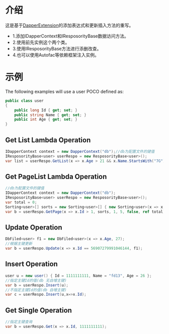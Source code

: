 # 介绍

这是基于[DapperExtension](https://github.com/tmsmith/Dapper-Extensions)的添加表达式和更新插入方法的重写。
* 1.添加IDapperContext和IResposorityBase数据访问方法。
* 2.使用前先实例这个两个类。
* 3.使用IResposorityBase方法进行添删改查。
* 4.也可以使用Autofac等依赖框架注入实例。

# 示例
The following examples will use a user POCO defined as:

```c#
public class user
{
    public long Id { get; set; }
    public string Name { get; set; }
    public int Age { get; set; }
}
```


## Get List Lambda Operation

```c#
IDapperContext context = new DapperContext("db");//db为配置文件的键值
IResposorityBase<user> userRespo = new ResposorityBase<user>();
var list = userRespo.GetList(x => x.Age > 21 && x.Name.StartsWith("7G"), null);
```

## Get PageList Lambda Operation

```c#
//db为配置文件的键值
IDapperContext context = new DapperContext("db");
IResposorityBase<user> userRespo = new ResposorityBase<user>();
var total = 0;
Sorting<user>[] sorts = new Sorting<user>[] { new Sorting<user>(x => x.Id, SortType.Desc) };
var b = userRespo.GetPage(x => x.Id > 1, sorts, 1, 5, false, ref total);
```

## Update Operation

```c#
DbFiled<user> f1 = new DbFiled<user>(x => x.Age, 27);
//根据主键更新
var b = userRespo.Update(x => x.Id == 56907279991046144, f1);
```

## Insert Operation

```c#
user u = new user() { Id = 1111111111, Name = "fd13", Age = 26 };
//指定主键Id的值(db 无自增主键)
var b = userRespo.Insert(u);
//不指定主键Id的值(db 自增主键)
var c = userRespo.Insert(u,x=>x.Id);
```

## Get Single Operation

```c#
//指定主键查询
var b = userRespo.Get(x => x.Id, 1111111111);
```





